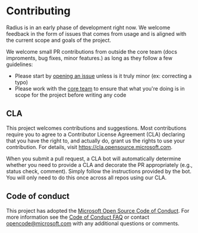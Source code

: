 # Contributing

Radius is in an early phase of development right now. We welcome feedback in the form of issues that comes from usage and is aligned with the current scope and goals of the project. 

We welcome small PR contributions from outside the core team (docs improments, bug fixes, minor features.) as long as they follow a few guidelines:

- Please start by [opening an issue](https://github.com/project-radius/radius/issues/new/choose) unless is it truly minor (ex: correcting a typo)
- Please work with the [core team](mailto:radiusct@microsoft.com) to ensure that what you're doing is in scope for the project before writing any code

## CLA

This project welcomes contributions and suggestions.  Most contributions require you to agree to a
Contributor License Agreement (CLA) declaring that you have the right to, and actually do, grant us
the rights to use your contribution. For details, visit https://cla.opensource.microsoft.com.

When you submit a pull request, a CLA bot will automatically determine whether you need to provide
a CLA and decorate the PR appropriately (e.g., status check, comment). Simply follow the instructions
provided by the bot. You will only need to do this once across all repos using our CLA.

## Code of conduct

This project has adopted the [Microsoft Open Source Code of Conduct](https://opensource.microsoft.com/codeofconduct/).
For more information see the [Code of Conduct FAQ](https://opensource.microsoft.com/codeofconduct/faq/) or
contact [opencode@microsoft.com](mailto:opencode@microsoft.com) with any additional questions or comments.